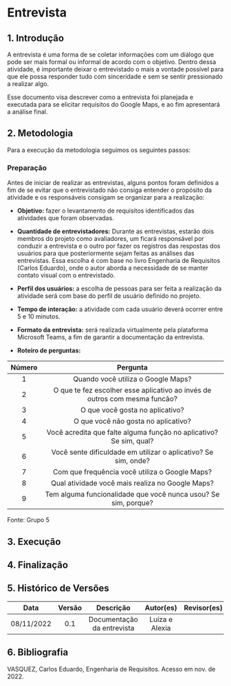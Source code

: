 # Entrevista

## 1. Introdução
A entrevista é uma forma de se coletar informações com um diálogo que pode ser mais formal ou informal de acordo com o objetivo. Dentro dessa atividade, é importante deixar o entrevistado o mais a vontade possível para que ele possa responder tudo com sinceridade e sem se sentir pressionado a realizar algo. 

Esse documento visa descrever como a entrevista foi planejada e executada para se elicitar requisitos do Google Maps, e ao fim apresentará a análise final.

## 2. Metodologia
Para a execução da metodologia seguimos os seguintes passos: 

### Preparação

Antes de iniciar de realizar as entrevistas, alguns pontos foram definidos a fim de se evitar que o entrevistado não consiga entender o propósito da atividade e os responsáveis consigam se organizar para a realização:


* **Objetivo:** fazer o levantamento de requisitos identificados das atividades que foram observadas.

* **Quantidade de entrevistadores:** Durante as entrevistas, estarão dois membros do projeto como avaliadores, um ficará responsável por conduzir a entrevista e o outro por fazer os registros das respostas dos usuários para que posteriormente sejam feitas as análises das entrevistas. Essa escolha é com base no livro Engenharia de Requisitos (Carlos Eduardo), onde o autor aborda a necessidade de se manter contato visual com o entrevistado.

* **Perfil dos usuários:** a escolha de pessoas para ser feita a realização da atividade será com base do perfil de usuário definido no projeto.

* **Tempo de interação:** a atividade com cada usuário deverá ocorrer entre 5 e 10 minutos.

* **Formato da entrevista:** será realizada virtualmente pela plataforma Microsoft Teams, a fim de garantir a documentação da entrevista.



* **Roteiro de perguntas:**

| Número | Pergunta | 
|:--:|:--:|
| 1 | Quando você utiliza o Google Maps? | 
| 2 | O que te fez escolher esse aplicativo ao invés de outros com mesma funcão? |
| 3 | O que você gosta no aplicativo? | 
| 4 | O que você não gosta no aplicativo? | 
| 5 | Você acredita que falte alguma função no aplicativo? Se sim, qual? |
| 6 | Você sente dificuldade em utilizar o aplicativo? Se sim, onde?| 
| 7 | Com que frequência você utiliza o Google Maps?|
| 8 | Qual atividade você mais realiza no Google Maps?|
| 9 | Tem alguma funcionalidade que você nunca usou? Se sim, porque?|

Fonte: Grupo 5

## 3. Execução


## 4. Finalização


## 5. Histórico de Versões

| Data | Versão | Descrição | Autor(es) | Revisor(es) |
| :--: | :----: | :-------: | :---: | :---: |
| 08/11/2022 | 0.1 | Documentação da entrevista| Luíza e Alexia |  |


## 6. Bibliografia

VASQUEZ, Carlos Eduardo, Engenharia de Requisitos. Acesso em nov. de 2022.
